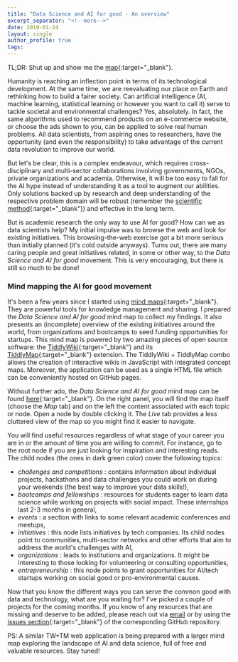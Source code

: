 ```yaml
---
title: "Data Science and AI for good - An overview"
excerpt_separator: "<!--more-->"
date: 2019-01-24
layout: single
author_profile: true
tags:
---
```


TL;DR: Shut up and show me the [map](https://carlgogo.github.io/AI4G_mindmap/){:target="_blank"}.

Humanity is reaching an inflection point in terms of its technological development. At the same time, we are reevaluating our place on Earth and rethinking how to build a fairer society. Can artificial intelligence (AI, machine learning, statistical learning or however you want to call it) serve to tackle societal and environmental challenges? Yes, absolutely. In fact, the same algorithms used to recommend products on an e-commerce website, or choose the ads shown to you, can be applied to solve real human problems. All data scientists, from aspiring ones to researchers, have the opportunity (and even the responsibility) to take advantage of the current data revolution to improve our world.

<!--more-->

But let's be clear, this is a complex endeavour, which requires cross-disciplinary and multi-sector collaborations involving governments, NGOs, private organizations and academia. Otherwise, it will be too easy to fall for the AI hype instead of understanding it as a tool to augment our abilities. Only solutions backed up by research and deep understanding of the respective problem domain will be robust (remember the [scientific method](https://en.wikipedia.org/wiki/Scientific_method){:target="_blank"}) and effective in the long term.

But is academic research the only way to use AI for good? How can we as data scientists help? My initial impulse was to browse the web and look for existing initiatives. This browsing-the-web exercise got a bit more serious than initially planned (it's cold outside anyways). Turns out, there are many caring people and great initiatives related, in some or other way, to the *Data Science and AI for good* movement. This is very encouraging, but there is still so much to be done!

### Mind mapping the AI for good movement

It's been a few years since I started using [mind maps](https://en.wikipedia.org/wiki/Mind_map){:target="_blank"}. They are powerful tools for knowledge management and sharing. I prepared the *Data Science and AI for good* mind map to collect my findings. It also presents an (incomplete) overview of the existing initiatives around the world, from organizations and bootcamps to seed funding opportunities for startups. This mind map is powered by two amazing pieces of open source software: the [TiddlyWiki](https://tiddlywiki.com/){:target="_blank"} and its [TiddlyMap](http://tiddlymap.org/){:target="_blank"} extension. The TiddlyWiki + TiddlyMap combo allows the creation of interactive wikis in JavaScript with integrated concept maps. Moreover, the application can be used as a single HTML file which can be conveniently hosted on GitHub pages.

Without further ado, the *Data Science and AI for good* mind map can be found [here](https://carlgogo.github.io/AI4G_mindmap/){:target="_blank"}. On the right panel, you will find the map itself (choose the *Map* tab) and on the left the content associated with each topic or node. Open a node by double clicking it. The *Live* tab provides a less cluttered view of the map so you might find it easier to navigate. 

You will find useful resources regardless of what stage of your career you are in or the amount of time you are willing to commit. For instance, go to the root node if you are just looking for inspiration and interesting reads. The child nodes (the ones in dark green color) cover the following topics:

* *challenges and competitions* : contains information about individual projects, hackathons and data challenges you could work on during your weekends (the best way to improve your data skills!),
* *bootcamps and fellowships* : resources for students eager to learn data science while working on projects with social impact. These internships last 2-3 months in general,
* *events* : a section with links to some relevant academic conferences and meetups,
* *initiatives* : this node lists initiatives by tech companies. Its child nodes point to communities, multi-sector networks and other efforts that aim to address the world's challenges with AI,
* *organizations* : leads to institutions and organizations. It might be interesting to those looking for volunteering or consulting opportunities,
* *entrepreneurship* : this node points to grant opportunities for AI/tech startups working on social good or pro-environmental causes.

Now that you know the different ways you can serve the common good with data and technology, what are you waiting for? I've picked a couple of projects for the coming months. If you know of any resources that are missing and deserve to be added, please reach out via [email](mailto:carlosgg33@gmail.com) or by using the [issues section](https://github.com/carlgogo/AI4G_mindmap/issues){:target="_blank"} of the corresponding GitHub repository.

PS: A similar TW+TM web application is being prepared with a larger mind map exploring the landscape of AI and data science, full of free and valuable resources. Stay tuned!

